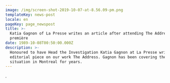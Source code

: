 ```yaml
---
image: /img/screen-shot-2019-10-07-at-8.56.09-pm.png
templateKey: news-post
locale: en
pageKey: page_newspost
title: >-
  Katia Gagnon of La Presse writes an article after attending The Address's
  première 
date: 1989-10-08T00:50:00.000Z
description: >-
  Honoured to have Head the Investigation Katia Gagnon at La Presse write en
  editorial piece on our work The Address. Gagnon has been covering the housing
  situation in Montreal for years.
---
```

.

